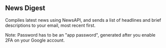 ﻿## News Digest
Compiles latest news using NewsAPI, and sends a list of headlines and brief descriptions to your email, most recent first.

Note: Password has to be an "app password", generated after you enable 2FA on your Google account.
